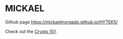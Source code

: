 # MICKAEL
Github page
https://mickaelmorgado.github.io/HYTEK5/

Check out the [Crypto 101](https://markdown-preview.github.io/?url=[https://raw.githubusercontent.com/mickaelmorgado/HYTEK5/main/crypto101.md](https://raw.githubusercontent.com/MickaelMorgado/HYTEK5/refs/heads/master/crypto101a)).
